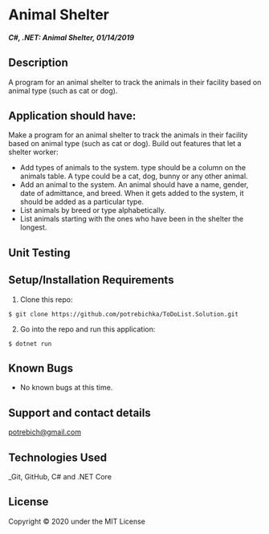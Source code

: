 # Animal Shelter

#### _C#, .NET: Animal Shelter, 01/14/2019_

## Description
A program for an animal shelter to track the animals in their facility based on animal type (such as cat or dog).

## Application should have:
Make a program for an animal shelter to track the animals in their facility based on animal type (such as cat or dog). Build out features that let a shelter worker:

* Add types of animals to the system. type should be a column on the animals table. A type could be a cat, dog, bunny or any other animal.
* Add an animal to the system. An animal should have a name, gender, date of admittance, and breed. When it gets added to the system, it should be added as a particular type.
* List animals by breed or type alphabetically.
* List animals starting with the ones who have been in the shelter the longest.


## Unit Testing


## Setup/Installation Requirements

1. Clone this repo:
```
$ git clone https://github.com/potrebichka/ToDoList.Solution.git
```

2. Go into the repo and run this application:
```
$ dotnet run
```

## Known Bugs
* No known bugs at this time.

## Support and contact details
potrebich@gmail.com

## Technologies Used
_Git, GitHub, C# and .NET Core


## License
Copyright © 2020 under the MIT License
